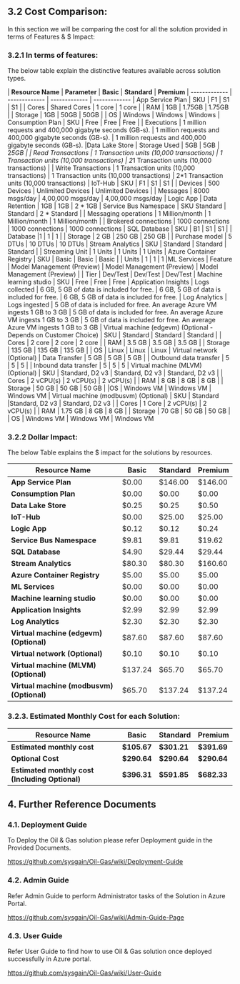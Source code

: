 
## 3.2 Cost Comparison: 

In this section we will be comparing the cost for all the solution provided in terms of Features & $ Impact:

### 3.2.1 In terms of features:

The below table explain the distinctive features available across solution types.

| **Resource Name**          | **Parameter**     | **Basic**         | **Standard**          | **Premium**
| -------------          | -------------      | -------------        | -------------
| App Service Plan	      | SKU                     | F1               | S1	              | S1
|              | Cores      | Shared Cores	     | 1 core	        | 1 core
|              | RAM	    | 1GB	     | 1.75GB	      | 1.75GB
|              | Storage	  | 1GB       | 50GB	     | 50GB
|              | OS           |	Windows        | Windows	     | Windows
| Consumption Plan     | SKU	     | Free	        | Free	          | Free
|                  | Executions	    | 1 million requests and 400,000 gigabyte seconds (GB-s).     | 1 million requests and 400,000 gigabyte seconds (GB-s).      | 1 million requests and 400,000 gigabyte seconds (GB-s).
|Data Lake Store    | Storage Used	     | 5GB	     | 5GB      | 2*5GB
|              | Read Transactions	    | 1 Transaction units (10,000 transactions)	     | 1 Transaction units (10,000 transactions)	   | 2*1 Transaction units (10,000 transactions)
|              | Write Transactions	     | 1 Transaction units (10,000 transactions)	   | 1 Transaction units (10,000 transactions)	     | 2*1 Transaction units (10,000 transactions)
| IoT-Hub	     | SKU       | F1	    | S1	      | S1
|	     | Devices     | 500 Devices	  | Unlimited Devices 	   | Unlimited Devices 
|         |	Messages       | 8000 msgs/day	    | 4,00,000 msgs/day	     | 4,00,000 msgs/day
| Logic App	     | Data Retention	    | 1GB	    | 1GB	      | 2 * 1GB
| Service Bus Namespace       |	SKU	Standard    	| Standard    	| 2 * Standard
|              | Messaging operations	    | 1 Million/month	       | 1 Million/month	       | 1 Million/month
|            	| Brokered connections	    | 1000 connections	      | 1000 connections	       | 1000 connections
| SQL Database     | SKU	   | B1	      | S1	       | S1
|          | Database        |1	          | 1	             | 1
|           | Storage	    | 2 GB	       | 250 GB	        | 250 GB
|            | Purchase model	    | 5 DTUs	     | 10 DTUs	        | 10 DTUs
| Stream Analytics	    | SKU	      | Standard	   | Standard	     | Standard
|                  | Streaming Unit       | 1 Units	        | 1 Units         | 1 Units
| Azure Container Registry         | SKU	        | Basic         | Basic	          | Basic
|            | Units              |	1	         | 1	             | 1
|ML Services	    | Feature	          | Model Management (Preview)        | Model Management (Preview)	       | Model Management (Preview)
|                  | Tier	        | Dev/Test	        | Dev/Test	       | Dev/Test
| Machine learning studio       | SKU	       | Free	       | Free	       | Free
| Application Insights        |	Logs collected	       | 6 GB, 5 GB of data is included for free.	    | 6 GB, 5 GB of data is included for free.	     | 6 GB, 5 GB of data is included for free.
| Log Analytics	       | Logs ingested	       | 5 GB of data is included for free. An average Azure VM ingests 1 GB to 3 GB	      | 5 GB of data is included for free. An average Azure VM ingests 1 GB to 3 GB	       | 5 GB of data is included for free. An average Azure VM ingests 1 GB to 3 GB
| Virtual machine (edgevm) (Optional - Depends on Customer Choice)	       | SKU	           | Standard	         | Standard	        | Standard
|                     |	Cores	            | 2 core	         | 2 core	                | 2 core
|	                  | RAM	                | 3.5 GB	                | 3.5 GB	                    | 3.5 GB
|	                  | Storage	                 | 135 GB	          | 135 GB	            | 135 GB
|	                   | OS	                   | Linux	               | Linux	                 | Linux
| Virtual network (Optional)	        | Data Transfer	        | 5 GB	           | 5 GB	             | 5 GB
|                   | Outbound data transfer           | 5       	          | 5	                   | 5
|                 |	Inbound data transfer	             | 5	            | 5	                 | 5
| Virtual machine (MLVM) (Optional)	        | SKU	              | Standard, D2 v3	       | Standard, D2 v3	        | Standard, D2 v3
|                  | Cores	           | 2 vCPU(s)	        | 2 vCPU(s)	          | 2 vCPU(s)
|                 |	RAM           | 8 GB	       | 8 GB	      | 8 GB
|                | Storage	          | 50 GB	          | 50 GB	            | 50 GB
|	            |OS           |	Windows VM	              | Windows VM	                  | Windows VM
| Virtual machine (modbusvm) (Optional)        | SKU	           | Standard	            |Standard, D2 v3	        | Standard, D2 v3
|                      | Cores	            | 1 Core	          | 2 vCPU(s)	               | 2 vCPU(s)
|                    | RAM	               | 1.75 GB	            | 8 GB	               | 8 GB
|	                   | Storage	            | 70 GB	            | 50 GB	                 | 50 GB
|	                    | OS	           | Windows VM	             | Windows VM	              | Windows VM


### 3.2.2 Dollar Impact: 

The below Table explains the $ impact for the solutions by resources.

| **Resource Name**	              | **Basic**      | **Standard**        | **Premium**
| -------------          | -------------      | -------------        | -------------
| **App Service Plan** |	$0.00   |	$146.00   |	$146.00 
| **Consumption Plan** |	$0.00   |	$0.00    |	$0.00 
| **Data Lake Store**  |	$0.25 	|   $0.25 	 |  $0.50 
| **IoT-Hub**	|  $0.00 	|  $25.00    |	$25.00 
| **Logic App** |	$0.12   |	$0.12    |	$0.24 
| **Service Bus Namespace**  |	$9.81     |	$9.81   |	$19.62 
| **SQL Database** | $4.90    |	$29.44     | 	$29.44 
| **Stream Analytics** | $80.30 	 | $80.30   |  $160.60 
| **Azure Container Registry** | $5.00 	    | $5.00     |	$5.00 
| **ML Services**	| $0.00 	 | $0.00     | $0.00 
| **Machine learning studio** | $0.00      | $0.00     | $0.00 
| **Application Insights** | $2.99 	  | $2.99 	   | $2.99 
| **Log Analytics** | $2.30      | $2.30 	    | $2.30 
| **Virtual machine (edgevm) (Optional)** | $87.60 	    | $87.60     | $87.60 
| **Virtual network (Optional)** | $0.10 	  | $0.10 	     | $0.10 
| **Virtual machine (MLVM) (Optional)** | $137.24 	  | $65.70 	    | $65.70 
| **Virtual machine (modbusvm) (Optional)** | $65.70 	  | $137.24    | $137.24 


### 3.2.3. Estimated Monthly Cost for each Solution:

| **Resource Name**           | **Basic**           | **Standard**            | **Premium**
| -------------        | -------------    | -------------      | ------------- 
| **Estimated monthly cost** | **$105.67**         | **$301.21** 	              | **$391.69** 
| **Optional Cost** | **$290.64** 	       | **$290.64** 	              | **$290.64** 
| **Estimated monthly cost (Including Optional)** | **$396.31** 	       | **$591.85** 	              | **$682.33** 


## 4. Further Reference Documents

### 4.1. Deployment Guide

To Deploy the Oil & Gas solution please refer Deployment guide in the Provided Documents.

https://github.com/sysgain/Oil-Gas/wiki/Deployment-Guide

### 4.2. Admin Guide

Refer Admin Guide to perform Administrator tasks of the Solution in Azure Portal.

https://github.com/sysgain/Oil-Gas/wiki/Admin-Guide-Page

### 4.3. User Guide

Refer User Guide to find how to use Oil & Gas solution once deployed successfully in Azure portal. 

https://github.com/sysgain/Oil-Gas/wiki/User-Guide	
